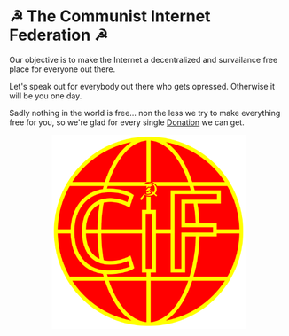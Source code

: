 # ☭ The Communist Internet Federation ☭

Our objective is to make the Internet a decentralized and survailance free place for everyone out there. 

Let's speak out for everybody out there who gets opressed. Otherwise it will be you one day. 

Sadly nothing in the world is free... non the less we try to make everything free for you, so we're glad for every single [Donation](bitcoin:BC1QKE75ELVW5ZHG74GGP370A3SHALLR0LWPTUTY6J?label=Donations) we can get. 

<p align="center">
  <img src="./theCommunistInternetFederation.svg" width="350" title="Logo">
</p>